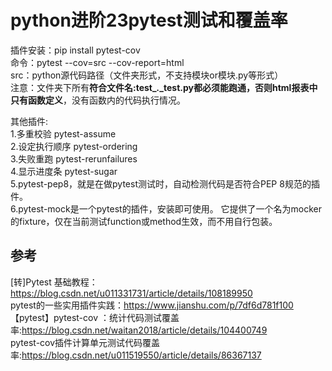 # python进阶23pytest测试和覆盖率
插件安装：pip install pytest-cov  
命令：pytest --cov=src --cov-report=html  
src：python源代码路径（文件夹形式，不支持模块or模块.py等形式）  
注意：文件夹下所有**符合文件名:test_*.*_test.py都必须能跑通，否则html报表中只有函数定义**，没有函数内的代码执行情况。  

其他插件:  
1.多重校验 pytest-assume   
2.设定执行顺序 pytest-ordering  
3.失败重跑 pytest-rerunfailures  
4.显示进度条 pytest-sugar  
5.pytest-pep8，就是在做pytest测试时，自动检测代码是否符合PEP 8规范的插件。  
6.pytest-mock是一个pytest的插件，安装即可使用。 它提供了一个名为mocker的fixture，仅在当前测试function或method生效，而不用自行包装。  

## 参考
[转]Pytest 基础教程：https://blog.csdn.net/u011331731/article/details/108189950  
pytest的一些实用插件实践：https://www.jianshu.com/p/7df6d781f100  
【pytest】pytest-cov ：统计代码测试覆盖率:https://blog.csdn.net/waitan2018/article/details/104400749  
pytest-cov插件计算单元测试代码覆盖率:https://blog.csdn.net/u011519550/article/details/86367137  
